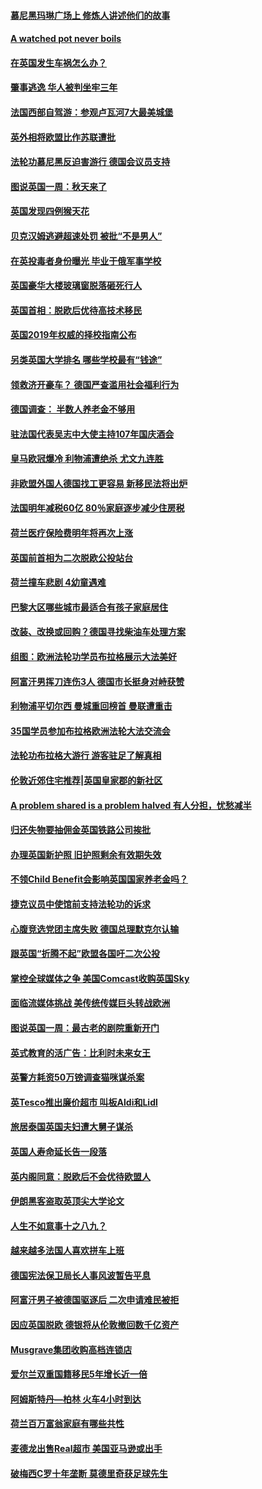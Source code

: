 #### [慕尼黑玛琳广场上 修炼人讲述他们的故事](../pages/nsc974/n10762990.md?t=10070031) 

#### [A watched pot never boils](../pages/nsc974/n10763822.md?t=10070031) 

#### [在英国发生车祸怎么办？](../pages/nsc974/n10763811.md?t=10070031) 

#### [肇事逃逸 华人被判坐牢三年](../pages/nsc974/n10763799.md?t=10070031) 

#### [法国西部自驾游：参观卢瓦河7大最美城堡](../pages/nsc974/n10760218.md?t=10070031) 

#### [英外相将欧盟比作苏联遭批](../pages/nsc974/n10761274.md?t=10070031) 

#### [法轮功慕尼黑反迫害游行 德国会议员支持](../pages/nsc974/n10760664.md?t=10070031) 

#### [图说英国一周：秋天来了](../pages/nsc974/n10761380.md?t=10070031) 

#### [英国发现四例猴天花](../pages/nsc974/n10761362.md?t=10070031) 

#### [贝克汉姆逃避超速处罚 被批“不是男人”](../pages/nsc974/n10761349.md?t=10070031) 

#### [在英投毒者身份曝光 毕业于俄军事学校](../pages/nsc974/n10761338.md?t=10070031) 

#### [英国豪华大楼玻璃窗脱落砸死行人](../pages/nsc974/n10761334.md?t=10070031) 

#### [英国首相：脱欧后优待高技术移民](../pages/nsc974/n10761323.md?t=10070031) 

#### [英国2019年权威的择校指南公布](../pages/nsc974/n10761253.md?t=10070031) 

#### [另类英国大学排名 哪些学校最有“钱途”](../pages/nsc974/n10760972.md?t=10070031) 

#### [领救济开豪车？ 德国严查滥用社会福利行为](../pages/nsc974/n10760730.md?t=10070031) 

#### [德国调查：  半数人养老金不够用](../pages/nsc974/n10760552.md?t=10070031) 

#### [驻法国代表吴志中大使主持107年国庆酒会](../pages/nsc974/n10760458.md?t=10070031) 

#### [皇马欧冠爆冷 利物浦遭绝杀 尤文九连胜](../pages/nsc974/n10759476.md?t=10070031) 

#### [非欧盟外国人德国找工更容易 新移民法将出炉](../pages/nsc974/n10758904.md?t=10070031) 

#### [法国明年减税60亿 80％家庭逐步减少住房税](../pages/nsc974/n10758112.md?t=10070031) 

#### [荷兰医疗保险费明年将再次上涨](../pages/nsc974/n10758614.md?t=10070031) 

#### [英国前首相为二次脱欧公投站台](../pages/nsc974/n10756382.md?t=10070031) 

#### [荷兰撞车悲剧 4幼童遇难](../pages/nsc974/n10758529.md?t=10070031) 

#### [巴黎大区哪些城市最适合有孩子家庭居住](../pages/nsc974/n10758451.md?t=10070031) 

#### [改装、改换或回购？德国寻找柴油车处理方案](../pages/nsc974/n10755781.md?t=10070031) 

#### [组图：欧洲法轮功学员布拉格展示大法美好](../pages/nsc974/n10756084.md?t=10070031) 

#### [阿富汗男挥刀连伤3人 德国市长挺身对峙获赞](../pages/nsc974/n10755624.md?t=10070031) 

#### [利物浦平切尔西 曼城重回榜首 曼联遭重击](../pages/nsc974/n10752442.md?t=10070031) 

#### [35国学员参加布拉格欧洲法轮大法交流会](../pages/nsc974/n10751371.md?t=10070031) 

#### [法轮功布拉格大游行 游客驻足了解真相](../pages/nsc974/n10749360.md?t=10070031) 

#### [伦敦近郊住宅推荐|英国皇家郡的新社区](../pages/nsc974/n10748402.md?t=10070031) 

#### [A problem shared is a problem halved 有人分担，忧愁减半](../pages/nsc974/n10748007.md?t=10070031) 

#### [归还失物要抽佣金英国铁路公司挨批](../pages/nsc974/n10747998.md?t=10070031) 

#### [办理英国新护照 旧护照剩余有效期失效](../pages/nsc974/n10747991.md?t=10070031) 

#### [不领Child Benefit会影响英国国家养老金吗？](../pages/nsc974/n10747977.md?t=10070031) 

#### [捷克议员中使馆前支持法轮功的诉求](../pages/nsc974/n10747691.md?t=10070031) 

#### [心腹竞选党团主席失败 德国总理默克尔认输](../pages/nsc974/n10746576.md?t=10070031) 

#### [跟英国“折腾不起”欧盟各国吁二次公投](../pages/nsc974/n10746245.md?t=10070031) 

#### [掌控全球媒体之争 美国Comcast收购英国Sky](../pages/nsc974/n10746184.md?t=10070031) 

#### [面临流媒体挑战 美传统传媒巨头转战欧洲](../pages/nsc974/n10746233.md?t=10070031) 

#### [图说英国一周：最古老的剧院重新开门](../pages/nsc974/n10746284.md?t=10070031) 

#### [英式教育的活广告：比利时未来女王](../pages/nsc974/n10746280.md?t=10070031) 

#### [英警方耗资50万镑调查猫咪谋杀案](../pages/nsc974/n10746272.md?t=10070031) 

#### [英Tesco推出廉价超市 叫板Aldi和Lidl](../pages/nsc974/n10746265.md?t=10070031) 

#### [旅居泰国英国夫妇遭大舅子谋杀](../pages/nsc974/n10746263.md?t=10070031) 

#### [英国人寿命延长告一段落](../pages/nsc974/n10746259.md?t=10070031) 

#### [英内阁同意：脱欧后不会优待欧盟人](../pages/nsc974/n10746255.md?t=10070031) 

#### [伊朗黑客盗取英顶尖大学论文](../pages/nsc974/n10746250.md?t=10070031) 

#### [人生不如意事十之八九？](../pages/nsc974/n10745399.md?t=10070031) 

#### [越来越多法国人喜欢拼车上班](../pages/nsc974/n10743007.md?t=10070031) 

#### [德国宪法保卫局长人事风波暂告平息](../pages/nsc974/n10742793.md?t=10070031) 

#### [阿富汗男子被德国驱逐后 二次申请难民被拒](../pages/nsc974/n10742927.md?t=10070031) 

#### [因应英国脱欧 德银将从伦敦撤回数千亿资产](../pages/nsc974/n10739653.md?t=10070031) 

#### [Musgrave集团收购高档连锁店](../pages/nsc974/n10740570.md?t=10070031) 

#### [爱尔兰双重国籍移民5年增长近一倍](../pages/nsc974/n10740498.md?t=10070031) 

#### [阿姆斯特丹—柏林 火车4小时到达](../pages/nsc974/n10740435.md?t=10070031) 

#### [荷兰百万富翁家庭有哪些共性](../pages/nsc974/n10740251.md?t=10070031) 

#### [麦德龙出售Real超市  美国亚马逊或出手](../pages/nsc974/n10739571.md?t=10070031) 

#### [破梅西C罗十年垄断 莫德里奇获足球先生](../pages/nsc974/n10738647.md?t=10070031) 

